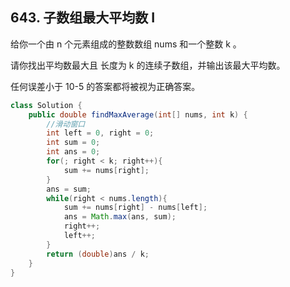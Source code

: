 ## 643. 子数组最大平均数 I
给你一个由 n 个元素组成的整数数组 nums 和一个整数 k 。

请你找出平均数最大且 长度为 k 的连续子数组，并输出该最大平均数。

任何误差小于 10-5 的答案都将被视为正确答案。

```java
class Solution {
    public double findMaxAverage(int[] nums, int k) {
        //滑动窗口
        int left = 0, right = 0;
        int sum = 0;
        int ans = 0;
        for(; right < k; right++){
            sum += nums[right];
        }
        ans = sum;
        while(right < nums.length){
            sum += nums[right] - nums[left];
            ans = Math.max(ans, sum);
            right++;
            left++;
        }
        return (double)ans / k;
    }
}
```
